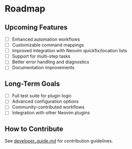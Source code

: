 # Roadmap

## Upcoming Features

- [ ] Enhanced automation workflows
- [ ] Customizable command mappings
- [ ] Improved integration with Neovim quickfix/location lists
- [ ] Support for multi-step tasks
- [ ] Better error handling and diagnostics
- [ ] Documentation improvements

## Long-Term Goals

- [ ] Full test suite for plugin logic
- [ ] Advanced configuration options
- [ ] Community-contributed workflows
- [ ] Integration with other Neovim plugins

## How to Contribute

See [developer_guide.md](developer_guide.md) for contribution guidelines.

